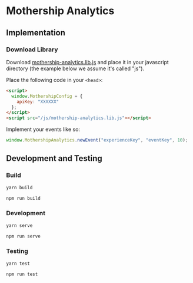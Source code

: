 # Mothership Analytics

## Implementation

### Download Library

Download [mothership-analytics.lib.js](https://raw.githubusercontent.com/MothershipApp/analytics/master/library-dist/mothership-analytics.lib.js) and place it in your javascript directory (the example below we assume it's called "js").

Place the following code in your `<head>`:

```html
<script>
  window.MothershipConfig = {
    apiKey: "XXXXXX"
  };
</script>
<script src="/js/mothership-analytics.lib.js"></script>
```

Implement your events like so:

```javascript
window.MothershipAnalytics.newEvent("experienceKey", "eventKey", 10);
```

## Development and Testing

### Build

```sh
yarn build
```

```sh
npm run build
```

### Development

```sh
yarn serve
```

```sh
npm run serve
```

### Testing

```sh
yarn test
```

```sh
npm run test
```

